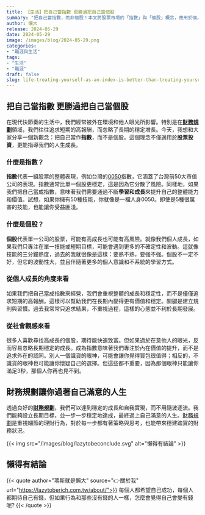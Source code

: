 ```yaml
---
title: 【生活】把自己當指數 更勝過把自己當個股
summary: "把自己當指數，而非個股！本文將股票市場的「指數」與「個股」概念，應用於個人成長與財務規劃。深入探討為何重視整體能力、分散風險，並建立穩健習慣，能讓你的人生像指數一樣長期穩定增長，而非如個股般大起大落。"
author: 懶大
release: 2024-05-29
date: 2024-05-29
image: /images/blog/2024-05-29.png
categories:
- "職涯與生活"
tags:
- "生活"
- "職涯"
draft: false
slug: life-treating-yourself-as-an-index-is-better-than-treating-yourself-as-a-stock
---
```

## 把自己當指數 更勝過把自己當個股

在現代快節奏的生活中，我們經常被外在環境和他人眼光所影響。特別是在[**財務規劃**](/categories/財務規劃與心態/)領域，我們往往追求短期的高報酬，而忽略了長期的穩定增長。今天，我想和大家分享一個新觀念：把自己當作**指數**，而不是個股。這個理念不僅適用於**股票投資**，更能指導我們的人生成長。

### 什麼是指數？

**指數**代表一組股票的整體表現，例如台灣的[0050](/p/investing-affordable-vs-luxury-etf-comparison/)指數，它涵蓋了台灣前50大市值公司的表現。指數通常比單一個股更穩定，這是因為它分散了風險。同樣地，如果我們把自己當成指數，意味著我們需要通過不斷**學習和成長**來提升自己的整體能力和價值。試想，如果你擁有50種技能，你就像是一檔人身0050。即使是5種很厲害的技能，也能讓你受益匪淺。

### 什麼是個股？

**個股**代表單一公司的股票，可能有高成長也可能有高風險。就像我們個人成長，如果我們只專注在單一技能或短期目標，可能會遇到更多的不確定性和波動。這就像技能的三分鐘熱度，過去的我就很像是這樣：要熟不熟，要強不強。個股不一定不好，但它的波動性大，並且伴隨著更多的個人意識和不系統的學習方式。

### 從個人成長的角度來看

如果我們把自己當成指數來經營，我們會重視整體的成長和穩定性，而不是僅僅追求短期的高報酬。這樣可以幫助我們在長期內變得更有價值和穩定。關鍵是建立規則與習慣。過去我常常只追求結果，不重視過程，這樣的心態並不利於長期發展。

### 從社會觀感來看

很多人喜歡尋找高成長的個股，期待能快速致富。但如果過於在意他人的眼光，反而容易忽略長期穩定的成長。成為指數意味著我們專注於內在價值的提升，而不是追求外在的認同。別人一個識貨的眼神，可能會讓你覺得買包很值得；相反的，不識貨的眼神也可能讓你懷疑自己的選擇。但這些都不重要，因為那個眼神只能讓你滿足3秒，那個人你再也見不到。

## 財務規劃讓你過著自己滿意的人生

透過良好的[**財務規劃**](/categories/財務規劃與心態/)，我們可以達到穩定的成長和自我實現，而不用隨波逐流。我們能夠設立長期目標，並一步一步穩定地達成，最終過上自己滿意的人生。[財務規劃](/categories/財務規劃與心態/)是重視細節的理財行為，對於每一步都有著策略與思考，也能帶來穩建踏實的財務狀況。

{{< img src="/images/blog/lazytobeconclude.svg" alt="懶得有結論" >}}
## 懶得有結論

{{< quote author="瑪斯就是懶大" source="👉關於我" url="https://lazytoberich.com.tw/about/">}}
每個人都希望自己成功，每個人都期待自己有錢，但如果行為和那些沒有錢的人一樣，怎麼會覺得自己會變有錢呢?
{{< /quote >}}
